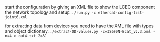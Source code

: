 start the configuration by giving an XML file to show the LCEC component the network topology and setup:
`./run.py -c ethercat-config-test-joint6.xml`

for extracting data from devices you need to have the XML file with types and object dictionary.
`./extract-OD-values.py -c=IS620N-Ecat_v2.3.xml -n=4 > out4.txt 2>&1`